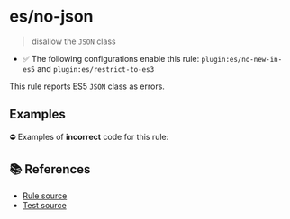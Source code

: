 # es/no-json
> disallow the `JSON` class

- ✅ The following configurations enable this rule: `plugin:es/no-new-in-es5` and `plugin:es/restrict-to-es3`

This rule reports ES5 `JSON` class as errors.

## Examples

⛔ Examples of **incorrect** code for this rule:

<eslint-playground type="bad" code="/*eslint es/no-json: error */
var obj = JSON.parse(text)
var str = JSON.stringify(data)
" />

## 📚 References

- [Rule source](https://github.com/mysticatea/eslint-plugin-es/blob/v3.0.1/lib/rules/no-json.js)
- [Test source](https://github.com/mysticatea/eslint-plugin-es/blob/v3.0.1/tests/lib/rules/no-json.js)
